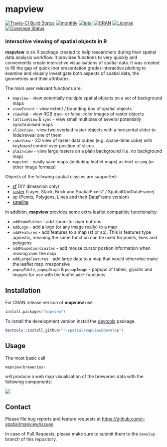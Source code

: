 # mapview #

[![Travis-CI Build Status](https://travis-ci.org/r-spatial/mapview.svg?branch=develop)](https://travis-ci.org/r-spatial/mapview)
[![monthly](http://cranlogs.r-pkg.org/badges/mapview)](https://www.rpackages.io/package/mapview) 
[![total](http://cranlogs.r-pkg.org/badges/grand-total/mapview)](https://www.rpackages.io/package/mapview)
[![CRAN](http://www.r-pkg.org/badges/version/mapview?color=009999)](https://cran.r-project.org/package=mapview)
[![License](https://img.shields.io/badge/license-GPL%20%28%3E=%203%29-lightgrey.svg?style=flat)](http://www.gnu.org/licenses/gpl-3.0.html)
[![Coverage Status](https://img.shields.io/codecov/c/github/r-spatial/mapview/develop.svg)](https://codecov.io/github/r-spatial/mapview?branch=develop)

### Interactive viewing of spatial objects in R ###

**mapview** is an R package created to help researchers during their spatial data analysis workflow. It provides functions to very quickly and conveniently create interactive visualisations of spatial data. It was created to fill the gap of quick (not presentation grade) interactive plotting to examine and visually investigate both aspects of spatial data, the geometries and their attributes.

The main user relevant functions are:

* `mapview` - view potentially multiple spatial objects on a set of background maps
* `viewExtent` - view extent / bounding box of spatial objects
* `viewRGB` - view RGB true- or false-color images of raster objects
* `latticeView` & `sync` - view small multiples of several potentially synchronised maps
* `slideView` - view two overlaid raster objects with a horizontal slider to hide/reveal one of them
* `cubeView` - 3D view of raster data cubes (e.g. space-time cube) with keyboard control over position of slices
* `plainview` - view large rasters on a plain background (i.e. no background map)
* `mapshot` - easily save maps (including leaflet maps) as `html` or `png` (or other image formats)

Objects of the following spatial classes are supported:

* [sf](https://cran.r-project.org/package=sf) (XY dimesnion only)
* [raster](https://cran.r-project.org/package=raster) (Layer, Stack, Brick and SpatialPixels* / SpatialGridDataFrame)
* [sp](https://cran.r-project.org/package=sp) (Points, Polygons, Lines and their DataFrame version)
* [satellite](https://cran.r-project.org/package=satellite)


In addition, **mapview** provides some extra leaflet compatible functionality:

* `addHomeButton` - add zoom-to-layer buttons 
* `addLogo` - add a logo (or any image really) to a map
* `addFeatures` - add features to a map (sf or sp). This is features type agnostic, meaning the same function can be used for points, lines and polygons
* `addMouseCoordinates` - add mouse cursor postion information when moving over the map
* `addLargeFeatures` - add large data to a map that would otherwise make the leaflet map irresponsive
* `popupTable`, `popupGraph` & `popupImage` - popups of tables, grpahs and images for use with the leaflet `add*` functions


## Installation ##

For CRAN release version of **mapview** use


```S
install.packages("mapview")
```


To install the development version install the [devtools](https://cran.r-project.org/package=devtools) package.

```S
devtools::install_github("r-spatial/mapview@develop")
```


## Usage ##

The most basic call

```S
mapview(breweries)
```

will produce a web map visualisation of the breweries data with the following components:

![](https://raw.githubusercontent.com/r-spatial/mapview/develop/docs/basic_small.png)

## Contact ##

Please file bug reports and feature requests at https://github.com/r-spatial/mapview/issues

In case of Pull Requests, please make sure to submit them to the `develop` branch of this repository.
